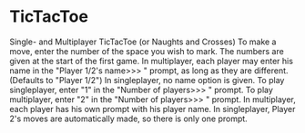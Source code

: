 # TicTacToe
Single- and Multiplayer TicTacToe (or Naughts and Crosses) 
To make a move, enter the number of the space you wish to mark. The numbers are given at the start of the first game.
In multiplayer, each player may enter his name in the "Player 1/2's name>>> " prompt, as long as they are different. (Defaults to "Player 1/2")
In singleplayer, no name option is given.
To play singleplayer, enter "1" in the "Number of players>>> " prompt.
To play multiplayer, enter "2" in the "Number of players>>> " prompt.
In multiplayer, each player has his own prompt with his player name.
In singleplayer, Player 2's moves are automatically made, so there is only one prompt.
